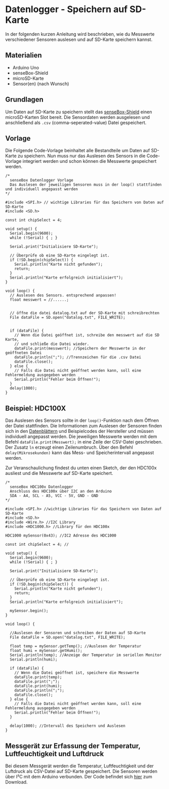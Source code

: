 # Datenlogger - Speichern auf SD-Karte

In der folgenden kurzen Anleitung wird beschrieben, wie du Messwerte verschiedener Sensoren auslesen und auf SD-Karte speichern kannst.

## Materialien
- Arduino Uno
- senseBox-Shield
- microSD-Karte
- Sensor(en) (nach Wunsch)

## Grundlagen
Um Daten auf SD-Karte zu speichern stellt das [senseBox-Shield](shields.md) einen microSD-Karten Slot bereit.
Die Sensordaten werden ausgelesen und anschließend als `.csv` (comma-seperated-value) Datei gespeichert.

## Vorlage
Die Folgende Code-Vorlage beinhaltet alle Bestandteile um Daten auf SD-Karte zu speichern.
Nun muss nur das Auslesen des Sensors in die Code-Vorlage integriert werden und schon können die Messwerte gespeichert werden.

```arduino
/*
  senseBox Datenlogger Vorlage
  Das Auslesen der jeweiligen Sensoren muss in der loop() stattfinden und individuell angepasst werden
*/

#include <SPI.h> // wichtige Libraries für das Speichern von Daten auf SD-Karte
#include <SD.h>

const int chipSelect = 4;

void setup() {
  Serial.begin(9600);
  while (!Serial) { ; }

  Serial.print("Initialisiere SD-Karte");

  // Überprüfe ob eine SD-Karte eingelegt ist.
  if (!SD.begin(chipSelect)) {
    Serial.println("Karte nicht gefunden");
    return;
  }
  Serial.println("Karte erfolgreich initialisiert");
}

void loop() {
  // Auslesen des Sensors. entsprechend anpassen!
  float messwert = //......;


  // öffne die datei datalog.txt auf der SD-Karte mit schreibrechten
  File dataFile = SD.open("datalog.txt", FILE_WRITE);


  if (dataFile) {
    // Wenn die Datei geöffnet ist, schreibe den messwert auf die SD Karte,
    // und schließe die Datei wieder.
    dataFile.print(messwert); //Speichern der Messwerte in der geöffneten Datei
    dataFile.println(";"); //Trennzeichen für die .csv Datei
    dataFile.close();
  } else {
    // Falls die Datei nicht geöffnet werden kann, soll eine Fehlermeldung ausgegeben werden
    Serial.println("Fehler beim Öffnen!");
  }
  delay(1000);
}
```

## Beispiel: HDC100X

Das Auslesen des Sensors sollte in der `loop()`-Funktion nach dem Öffnen der Datei stattfinden.
Die Informationen zum Auslesen der Sensoren finden sich in den [Datenblättern](../downloads.md) und Beispielcodes der Hersteller und müssen individuell angepasst werden.
Die jeweiligen Messwerte werden mit dem Befehl `dataFile.print(Messwert);` in eine Zeile der CSV-Datei geschrieben.
Der Zusatz `ln` erzeugt einen Zeilenumbruch.
Über den Befehl `delay(Mikrosekunden)` kann das Mess- und Speicherintervall angepasst werden.

Zur Veranschaulichung findest du unten einen Sketch, der den HDC100x ausliest und die Messwerte auf SD-Karte speichert.

```arduino
/*
  senseBox HDC100x Datenlogger
  Anschluss des HDC100x über I2C an den Arduino
  SDA - A4, SCL - A5, VCC - 5V, GND - GND
*/

#include <SPI.h> //wichtige Libraries für das Speichern von Daten auf SD-Karte
#include <SD.h>
#include <Wire.h> //I2C Library
#include <HDC1000.h> //Library für den HDC100x

HDC1000 mySensor(0x43); //IC2 Adresse des HDC1000

const int chipSelect = 4; //

void setup() {
  Serial.begin(9600);
  while (!Serial) { ; }

  Serial.print("Initialisiere SD-Karte");

  // Überprüfe ob eine SD-Karte eingelegt ist.
  if (!SD.begin(chipSelect)) {
    Serial.println("Karte nicht gefunden");
    return;
  }
  Serial.println("Karte erfolgreich initialisiert");

  mySensor.begin();
}

void loop() {

  //Auslesen der Sensoren und schreiben der Daten auf SD-Karte
  File dataFile = SD.open("datalog.txt", FILE_WRITE);

  float temp = mySensor.getTemp(); //Auslesen der Temperatur
  float humi = mySensor.getHumi();
  Serial.println(temp); //Anzeige der Temperatur im seriellen Monitor
  Serial.println(humi);

  if (dataFile) {
    // Wenn die Datei geöffnet ist, speichere die Messwerte
    dataFile.print(temp);
    dataFile.print(";");
    dataFile.print(humi);
    dataFile.println(";");
    dataFile.close();
  } else {
    // Falls die Datei nicht geöffnet werden kann, soll eine Fehlermeldung ausgegeben werden
    Serial.println("Fehler beim Öffnen!");
  }

  delay(1000); //Intervall des Speichern und Auslesen
}
```

## Messgerät zur Erfassung der Temperatur, Luftfeuchtigkeit und Luftdruck
Bei diesem Messgerät werden die Temperatur, Luftfeuchtigkeit und der Luftdruck als CSV-Datei auf SD-Karte gespeichert. Die Sensoren werden über I²C mit dem Arduino verbunden. Der Code befindet sich [hier](https://raw.githubusercontent.com/sensebox/resources/master/code/senseBox_Datenlogger_T_H_P.ino) zum Download.

